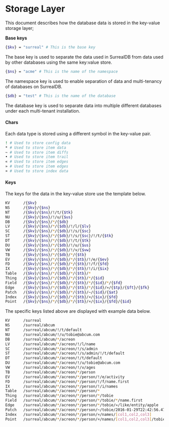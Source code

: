 # Storage Layer

This document describes how the database data is stored in the key-value storage layer;

**Base keys**

```bash
{$kv} = "surreal" # This is the base key
```

The base key is used to separate the data used in SurrealDB from data used by other databases using the same key:value store.

```bash
{$ns} = "acme" # This is the name of the namespace
```

The namespace key is used to enable separation of data and multi-tenancy of databases on SurrealDB.

```bash
{$db} = "test" # This is the name of the database
```

The database key is used to separate data into multiple different databases under each multi-tenant installation.

#### Chars

Each data type is stored using a different symbol in the key-value pair.

```bash
! # Used to store config data
* # Used to store item data
~ # Used to store item diffs
• # Used to store item trail
« # Used to store item edges
» # Used to store item edges
¤ # Used to store index data
```

#### Keys

The keys for the data in the key-value store use the template below.

```bash
KV 		/{$kv}
NS 		/{$kv}/{$ns}
NT 		/{$kv}/{$ns}/!/t/{$tk}
NU 		/{$kv}/{$ns}/!/u/{$us}
DB 		/{$kv}/{$ns}/*/{$db}
LV 		/{$kv}/{$ns}/*/{$db}/!/l/{$lv}
SC 		/{$kv}/{$ns}/*/{$db}/!/s/{$sc}
ST 		/{$kv}/{$ns}/*/{$db}/!/s/{$sc}/!/t/{$tk}
DT 		/{$kv}/{$ns}/*/{$db}/!/t/{$tk}
DU 		/{$kv}/{$ns}/*/{$db}/!/u/{$us}
VW 		/{$kv}/{$ns}/*/{$db}/!/v/{$vw}
TB 		/{$kv}/{$ns}/*/{$db}/*/{$tb}
EV		/{$kv}/{$ns}/*/{$db}/*/{$tb}/!/e/{$ev}
FD 		/{$kv}/{$ns}/*/{$db}/*/{$tb}/!/f/{$fd}
IX 		/{$kv}/{$ns}/*/{$db}/*/{$tb}/!/i/{$ix}
Table 	/{$kv}/{$ns}/*/{$db}/*/{$tb}/*
Thing 	/{$kv}/{$ns}/*/{$db}/*/{$tb}/*/{$id}
Field 	/{$kv}/{$ns}/*/{$db}/*/{$tb}/*/{$id}/*/{$fd}
Edge	/{$kv}/{$ns}/*/{$db}/*/{$tb}/*/{$id}/»/{$tp}/{$ft}/{$fk}
Patch 	/{$kv}/{$ns}/*/{$db}/*/{$tb}/~/{$id}/{$at}
Index	/{$kv}/{$ns}/*/{$db}/*/{$tb}/¤/{$ix}/{$fd}
Point	/{$kv}/{$ns}/*/{$db}/*/{$tb}/¤/{$ix}/{$fd}/{$id}
```

The specific keys listed above are displayed with example data below.

```bash
KV 		/surreal
NS 		/surreal/abcum
NT 		/surreal/abcum/!/t/default
NU 		/surreal/abcum/!/u/tobie@abcum.com
DB 		/surreal/abcum/*/acreon
LV 		/surreal/abcum/*/acreon/!/l/name
SC 		/surreal/abcum/*/acreon/!/s/admin
ST 		/surreal/abcum/*/acreon/!/s/admin/!/t/default
DT 		/surreal/abcum/*/acreon/!/t/default
DU 		/surreal/abcum/*/acreon/!/u/tobie@abcum.com
VW 		/surreal/abcum/*/acreon/!/v/ages
TB 		/surreal/abcum/*/acreon/*/person
EV		/surreal/abcum/*/acreon/*/person/!/e/activity
FD 		/surreal/abcum/*/acreon/*/person/!/f/name.first
IX 		/surreal/abcum/*/acreon/*/person/!/i/names
Table 	/surreal/abcum/*/acreon/*/person/*
Thing 	/surreal/abcum/*/acreon/*/person/*/tobie
Field 	/surreal/abcum/*/acreon/*/person/*/tobie/*/name.first
Edge	/surreal/abcum/*/acreon/*/person/*/tobie/»/like/entity/apple
Patch 	/surreal/abcum/*/acreon/*/person/~/tobie/2016-01-29T22:42:56.478173947Z
Index	/surreal/abcum/*/acreon/*/person/¤/names/[col1,col2,col3]
Point	/surreal/abcum/*/acreon/*/person/¤/names/[col1,col2,col3]/tobie
```
